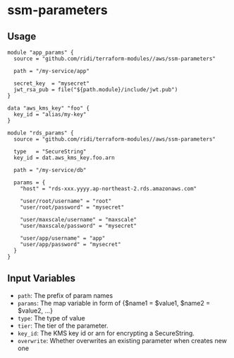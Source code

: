 # ssm-parameters

## Usage
```hcl
module "app_params" {
  source = "github.com/ridi/terraform-modules//aws/ssm-parameters"
  
  path = "/my-service/app"
  
  secret_key  = "mysecret"
  jwt_rsa_pub = file("${path.module}/include/jwt.pub")
}

data "aws_kms_key" "foo" {
  key_id = "alias/my-key"
}

module "rds_params" {
  source = "github.com/ridi/terraform-modules//aws/ssm-parameters"
  
  type   = "SecureString"
  key_id = dat.aws_kms_key.foo.arn
   
  path = "/my-service/db"

  params = {
    "host" = "rds-xxx.yyyy.ap-northeast-2.rds.amazonaws.com"

    "user/root/username" = "root"
    "user/root/password" = "mysecret"

    "user/maxscale/username" = "maxscale"
    "user/maxscale/password" = "mysecret"

    "user/app/username" = "app"
    "user/app/password" = "mysecret"
  }
}
```

## Input Variables
- `path`: The prefix of param names
- `params`: The map variable in form of {$name1 = $value1, $name2 = $value2, ...}
- `type`: The type of value
- `tier`: The tier of the parameter.
- `key_id`: The KMS key id or arn for encrypting a SecureString.
- `overwrite`: Whether overwrites an existing parameter when creates new one

